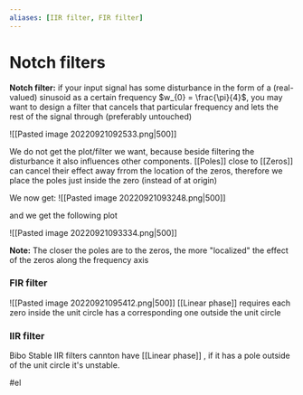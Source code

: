 ```yaml
---
aliases: [IIR filter, FIR filter]
---
```

# Notch filters
**Notch filter:**
if your input signal has some disturbance in the form of a (real-valued) sinusoid as a certain frequency $w_{0} = \frac{\pi}{4}$, you may want to design a filter that cancels that particular frequency and lets the rest of the signal through (preferably untouched)

![[Pasted image 20220921092533.png|500]]

We do not get the plot/filter we want, because beside filtering the disturbance it also influences other components. [[Poles]] close to [[Zeros]] can cancel their effect away frrom the location of the zeros, therefore we place the poles just inside the zero (instead of at origin)

We now get:
![[Pasted image 20220921093248.png|500]]

and we get the following plot

![[Pasted image 20220921093334.png|500]]

**Note:** The closer the poles are to the zeros, the more "localized" the effect of the zeros along the frequency axis

### FIR filter
![[Pasted image 20220921095412.png|500]]
[[Linear phase]] requires each zero inside the unit circle has a corresponding one outside the unit circle

### IIR filter
Bibo Stable IIR filters cannton have [[Linear phase]] , if it has a pole outside of the unit circle it's unstable.

#el 